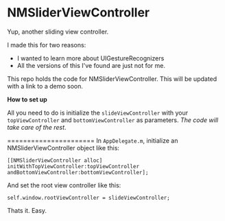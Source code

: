 NMSliderViewController
======================

Yup, another sliding view controller.

I made this for two reasons:

+ I wanted to learn more about UIGestureRecognizers
+ All the versions of this I've found are just not for me.

This repo holds the code for NMSliderViewController.  This will be updated with a link to a demo soon.

**How to set up**

All you need to do is initialize the `slideViewController` with your `topViewController` and `bottomViewController` as parameters.
 _The code will take care of the rest_.


======================
In `AppDelegate.m`, initialize an NMSliderViewController object like this:

`[[NMSliderViewController alloc] initWithTopViewController:topViewController andBottomViewController:bottomViewController];`

And set the root view controller like this:

`self.window.rootViewController = slideViewController;`

Thats it. Easy.